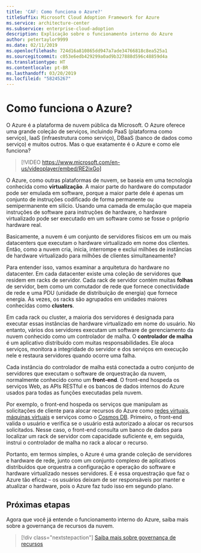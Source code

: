 ```yaml
---
title: 'CAF: Como funciona o Azure?'
titleSuffix: Microsoft Cloud Adoption Framework for Azure
ms.service: architecture-center
ms.subservice: enterprise-cloud-adoption
description: Explicação sobre o funcionamento interno do Azure
author: petertaylor9999
ms.date: 02/11/2019
ms.openlocfilehash: 724d16a810865dd947a7ade34766818c8ea525a1
ms.sourcegitcommit: c053e6edb429299a0ad9b327888d596c48859d4a
ms.translationtype: HT
ms.contentlocale: pt-BR
ms.lasthandoff: 03/20/2019
ms.locfileid: "58245267"
---
```

<!-- markdownlint-disable MD026 -->

# <a name="how-does-azure-work"></a>Como funciona o Azure?

O Azure é a plataforma de nuvem pública da Microsoft. O Azure oferece uma grande coleção de serviços, incluindo PaaS (plataforma como serviço), IaaS (infraestrutura como serviço), DBaaS (banco de dados como serviço) e muitos outros. Mas o que exatamente é o Azure e como ele funciona?

<!-- markdownlint-disable MD034 -->

> [!VIDEO https://www.microsoft.com/en-us/videoplayer/embed/RE2ixGo]

<!-- markdownlint-enable MD034 -->

O Azure, como outras plataformas de nuvem, se baseia em uma tecnologia conhecida como **virtualização**. A maior parte do hardware do computador pode ser emulada em software, porque a maior parte dele é apenas um conjunto de instruções codificado de forma permanente ou semipermanente em silício. Usando uma camada de emulação que mapeia instruções de software para instruções de hardware, o hardware virtualizado pode ser executado em um software como se fosse o próprio hardware real.

Basicamente, a nuvem é um conjunto de servidores físicos em um ou mais datacenters que executam o hardware virtualizado em nome dos clientes. Então, como a nuvem cria, inicia, interrompe e exclui milhões de instâncias de hardware virtualizado para milhões de clientes simultaneamente?

Para entender isso, vamos examinar a arquitetura do hardware no datacenter.  Em cada datacenter existe uma coleção de servidores que residem em racks de servidor. Cada rack de servidor contém muitas **folhas** de servidor, bem como um comutador de rede que fornece conectividade de rede e uma PDU (unidade de distribuição de energia) que fornece energia. Às vezes, os racks são agrupados em unidades maiores conhecidas como **clusters**.

Em cada rack ou cluster, a maioria dos servidores é designada para executar essas instâncias de hardware virtualizado em nome do usuário. No entanto, vários dos servidores executam um software de gerenciamento da nuvem conhecido como um controlador de malha. O **controlador de malha** é um aplicativo distribuído com muitas responsabilidades. Ele aloca serviços, monitora a integridade do servidor e dos serviços em execução nele e restaura servidores quando ocorre uma falha.

Cada instância do controlador de malha está conectada a outro conjunto de servidores que executam o software de orquestração da nuvem, normalmente conhecido como um **front-end**. O front-end hospeda os serviços Web, as APIs RESTful e os bancos de dados internos do Azure usados para todas as funções executadas pela nuvem.

Por exemplo, o front-end hospeda os serviços que manipulam as solicitações de cliente para alocar recursos do Azure como [redes virtuais][vnet], [máquinas virtuais][vms] e serviços como o [Cosmos DB][cosmosdb]. Primeiro, o front-end valida o usuário e verifica se o usuário está autorizado a alocar os recursos solicitados. Nesse caso, o front-end consulta um banco de dados para localizar um rack de servidor com capacidade suficiente e, em seguida, instrui o controlador de malha no rack a alocar o recurso.

Portanto, em termos simples, o Azure é uma grande coleção de servidores e hardware de rede, junto com um conjunto complexo de aplicativos distribuídos que orquestra a configuração e operação do software e hardware virtualizado nesses servidores. E é essa orquestração que faz o Azure tão eficaz – os usuários deixam de ser responsáveis por manter e atualizar o hardware, pois o Azure faz tudo isso em segundo plano.

## <a name="next-steps"></a>Próximas etapas

Agora que você já entende o funcionamento interno do Azure, saiba mais sobre a governança de recursos da nuvem.

> [!div class="nextstepaction"]
> [Saiba mais sobre governança de recursos](what-is-governance.md)

<!-- Links -->

[cosmosdb]: /azure/cosmos-db/introduction
[docs-add-users-to-aad]: /azure/active-directory/add-users-azure-active-directory?toc=/azure/architecture/cloud-adoption-guide/toc.json
[vms]: /azure/virtual-machines/
[vnet]: /azure/virtual-network/virtual-networks-overview
